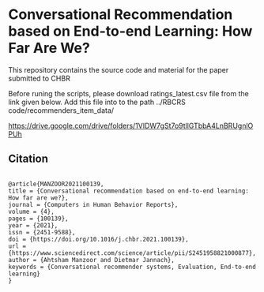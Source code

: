 # Conversational Recommendation based on End-to-end Learning: How Far Are We?
This repository contains the source code and material for the paper submitted to CHBR


Before runing the scripts, please download ratings_latest.csv file from the link given below. Add this file into to the path ../RBCRS code/recommenders_item_data/

https://drive.google.com/drive/folders/1VIDW7gSt7o9tllGTbbA4LnBRUgnlOPUh


## **Citation**
```

@article{MANZOOR2021100139,
title = {Conversational recommendation based on end-to-end learning: How far are we?},
journal = {Computers in Human Behavior Reports},
volume = {4},
pages = {100139},
year = {2021},
issn = {2451-9588},
doi = {https://doi.org/10.1016/j.chbr.2021.100139},
url = {https://www.sciencedirect.com/science/article/pii/S2451958821000877},
author = {Ahtsham Manzoor and Dietmar Jannach},
keywords = {Conversational recommender systems, Evaluation, End-to-end learning}
}



```

